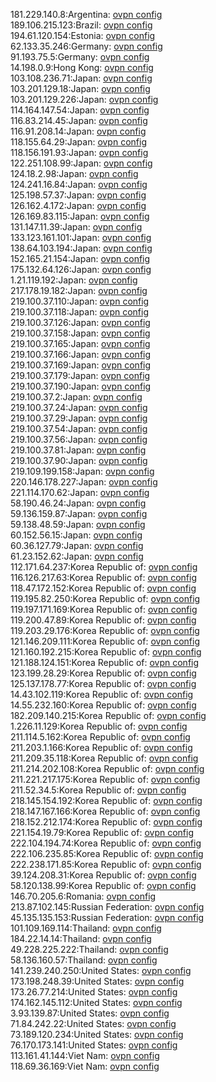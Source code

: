 181.229.140.8:Argentina: [ovpn config](vpn/181_229_140_8.ovpn)  
189.106.215.123:Brazil: [ovpn config](vpn/189_106_215_123.ovpn)  
194.61.120.154:Estonia: [ovpn config](vpn/194_61_120_154.ovpn)  
62.133.35.246:Germany: [ovpn config](vpn/62_133_35_246.ovpn)  
91.193.75.5:Germany: [ovpn config](vpn/91_193_75_5.ovpn)  
14.198.0.9:Hong Kong: [ovpn config](vpn/14_198_0_9.ovpn)  
103.108.236.71:Japan: [ovpn config](vpn/103_108_236_71.ovpn)  
103.201.129.18:Japan: [ovpn config](vpn/103_201_129_18.ovpn)  
103.201.129.226:Japan: [ovpn config](vpn/103_201_129_226.ovpn)  
114.164.147.54:Japan: [ovpn config](vpn/114_164_147_54.ovpn)  
116.83.214.45:Japan: [ovpn config](vpn/116_83_214_45.ovpn)  
116.91.208.14:Japan: [ovpn config](vpn/116_91_208_14.ovpn)  
118.155.64.29:Japan: [ovpn config](vpn/118_155_64_29.ovpn)  
118.156.191.93:Japan: [ovpn config](vpn/118_156_191_93.ovpn)  
122.251.108.99:Japan: [ovpn config](vpn/122_251_108_99.ovpn)  
124.18.2.98:Japan: [ovpn config](vpn/124_18_2_98.ovpn)  
124.241.16.84:Japan: [ovpn config](vpn/124_241_16_84.ovpn)  
125.198.57.37:Japan: [ovpn config](vpn/125_198_57_37.ovpn)  
126.162.4.172:Japan: [ovpn config](vpn/126_162_4_172.ovpn)  
126.169.83.115:Japan: [ovpn config](vpn/126_169_83_115.ovpn)  
131.147.11.39:Japan: [ovpn config](vpn/131_147_11_39.ovpn)  
133.123.161.101:Japan: [ovpn config](vpn/133_123_161_101.ovpn)  
138.64.103.194:Japan: [ovpn config](vpn/138_64_103_194.ovpn)  
152.165.21.154:Japan: [ovpn config](vpn/152_165_21_154.ovpn)  
175.132.64.126:Japan: [ovpn config](vpn/175_132_64_126.ovpn)  
1.21.119.192:Japan: [ovpn config](vpn/1_21_119_192.ovpn)  
217.178.19.182:Japan: [ovpn config](vpn/217_178_19_182.ovpn)  
219.100.37.110:Japan: [ovpn config](vpn/219_100_37_110.ovpn)  
219.100.37.118:Japan: [ovpn config](vpn/219_100_37_118.ovpn)  
219.100.37.126:Japan: [ovpn config](vpn/219_100_37_126.ovpn)  
219.100.37.158:Japan: [ovpn config](vpn/219_100_37_158.ovpn)  
219.100.37.165:Japan: [ovpn config](vpn/219_100_37_165.ovpn)  
219.100.37.166:Japan: [ovpn config](vpn/219_100_37_166.ovpn)  
219.100.37.169:Japan: [ovpn config](vpn/219_100_37_169.ovpn)  
219.100.37.179:Japan: [ovpn config](vpn/219_100_37_179.ovpn)  
219.100.37.190:Japan: [ovpn config](vpn/219_100_37_190.ovpn)  
219.100.37.2:Japan: [ovpn config](vpn/219_100_37_2.ovpn)  
219.100.37.24:Japan: [ovpn config](vpn/219_100_37_24.ovpn)  
219.100.37.29:Japan: [ovpn config](vpn/219_100_37_29.ovpn)  
219.100.37.54:Japan: [ovpn config](vpn/219_100_37_54.ovpn)  
219.100.37.56:Japan: [ovpn config](vpn/219_100_37_56.ovpn)  
219.100.37.81:Japan: [ovpn config](vpn/219_100_37_81.ovpn)  
219.100.37.90:Japan: [ovpn config](vpn/219_100_37_90.ovpn)  
219.109.199.158:Japan: [ovpn config](vpn/219_109_199_158.ovpn)  
220.146.178.227:Japan: [ovpn config](vpn/220_146_178_227.ovpn)  
221.114.170.62:Japan: [ovpn config](vpn/221_114_170_62.ovpn)  
58.190.46.24:Japan: [ovpn config](vpn/58_190_46_24.ovpn)  
59.136.159.87:Japan: [ovpn config](vpn/59_136_159_87.ovpn)  
59.138.48.59:Japan: [ovpn config](vpn/59_138_48_59.ovpn)  
60.152.56.15:Japan: [ovpn config](vpn/60_152_56_15.ovpn)  
60.36.127.79:Japan: [ovpn config](vpn/60_36_127_79.ovpn)  
61.23.152.62:Japan: [ovpn config](vpn/61_23_152_62.ovpn)  
112.171.64.237:Korea Republic of: [ovpn config](vpn/112_171_64_237.ovpn)  
116.126.217.63:Korea Republic of: [ovpn config](vpn/116_126_217_63.ovpn)  
118.47.172.152:Korea Republic of: [ovpn config](vpn/118_47_172_152.ovpn)  
119.195.82.250:Korea Republic of: [ovpn config](vpn/119_195_82_250.ovpn)  
119.197.171.169:Korea Republic of: [ovpn config](vpn/119_197_171_169.ovpn)  
119.200.47.89:Korea Republic of: [ovpn config](vpn/119_200_47_89.ovpn)  
119.203.29.176:Korea Republic of: [ovpn config](vpn/119_203_29_176.ovpn)  
121.146.209.111:Korea Republic of: [ovpn config](vpn/121_146_209_111.ovpn)  
121.160.192.215:Korea Republic of: [ovpn config](vpn/121_160_192_215.ovpn)  
121.188.124.151:Korea Republic of: [ovpn config](vpn/121_188_124_151.ovpn)  
123.199.28.29:Korea Republic of: [ovpn config](vpn/123_199_28_29.ovpn)  
125.137.178.77:Korea Republic of: [ovpn config](vpn/125_137_178_77.ovpn)  
14.43.102.119:Korea Republic of: [ovpn config](vpn/14_43_102_119.ovpn)  
14.55.232.160:Korea Republic of: [ovpn config](vpn/14_55_232_160.ovpn)  
182.209.140.215:Korea Republic of: [ovpn config](vpn/182_209_140_215.ovpn)  
1.226.11.129:Korea Republic of: [ovpn config](vpn/1_226_11_129.ovpn)  
211.114.5.162:Korea Republic of: [ovpn config](vpn/211_114_5_162.ovpn)  
211.203.1.166:Korea Republic of: [ovpn config](vpn/211_203_1_166.ovpn)  
211.209.35.118:Korea Republic of: [ovpn config](vpn/211_209_35_118.ovpn)  
211.214.202.108:Korea Republic of: [ovpn config](vpn/211_214_202_108.ovpn)  
211.221.217.175:Korea Republic of: [ovpn config](vpn/211_221_217_175.ovpn)  
211.52.34.5:Korea Republic of: [ovpn config](vpn/211_52_34_5.ovpn)  
218.145.154.192:Korea Republic of: [ovpn config](vpn/218_145_154_192.ovpn)  
218.147.167.166:Korea Republic of: [ovpn config](vpn/218_147_167_166.ovpn)  
218.152.212.174:Korea Republic of: [ovpn config](vpn/218_152_212_174.ovpn)  
221.154.19.79:Korea Republic of: [ovpn config](vpn/221_154_19_79.ovpn)  
222.104.194.74:Korea Republic of: [ovpn config](vpn/222_104_194_74.ovpn)  
222.106.235.85:Korea Republic of: [ovpn config](vpn/222_106_235_85.ovpn)  
222.238.171.85:Korea Republic of: [ovpn config](vpn/222_238_171_85.ovpn)  
39.124.208.31:Korea Republic of: [ovpn config](vpn/39_124_208_31.ovpn)  
58.120.138.99:Korea Republic of: [ovpn config](vpn/58_120_138_99.ovpn)  
146.70.205.6:Romania: [ovpn config](vpn/146_70_205_6.ovpn)  
213.87.102.145:Russian Federation: [ovpn config](vpn/213_87_102_145.ovpn)  
45.135.135.153:Russian Federation: [ovpn config](vpn/45_135_135_153.ovpn)  
101.109.169.114:Thailand: [ovpn config](vpn/101_109_169_114.ovpn)  
184.22.14.14:Thailand: [ovpn config](vpn/184_22_14_14.ovpn)  
49.228.225.222:Thailand: [ovpn config](vpn/49_228_225_222.ovpn)  
58.136.160.57:Thailand: [ovpn config](vpn/58_136_160_57.ovpn)  
141.239.240.250:United States: [ovpn config](vpn/141_239_240_250.ovpn)  
173.198.248.39:United States: [ovpn config](vpn/173_198_248_39.ovpn)  
173.26.77.214:United States: [ovpn config](vpn/173_26_77_214.ovpn)  
174.162.145.112:United States: [ovpn config](vpn/174_162_145_112.ovpn)  
3.93.139.87:United States: [ovpn config](vpn/3_93_139_87.ovpn)  
71.84.242.22:United States: [ovpn config](vpn/71_84_242_22.ovpn)  
73.189.120.234:United States: [ovpn config](vpn/73_189_120_234.ovpn)  
76.170.173.141:United States: [ovpn config](vpn/76_170_173_141.ovpn)  
113.161.41.144:Viet Nam: [ovpn config](vpn/113_161_41_144.ovpn)  
118.69.36.169:Viet Nam: [ovpn config](vpn/118_69_36_169.ovpn)  
